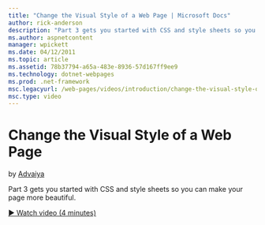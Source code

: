 ```yaml
---
title: "Change the Visual Style of a Web Page | Microsoft Docs"
author: rick-anderson
description: "Part 3 gets you started with CSS and style sheets so you can make your page more beautiful."
ms.author: aspnetcontent
manager: wpickett
ms.date: 04/12/2011
ms.topic: article
ms.assetid: 78b37794-a65a-483e-8936-57d167ff9ee9
ms.technology: dotnet-webpages
ms.prod: .net-framework
msc.legacyurl: /web-pages/videos/introduction/change-the-visual-style-of-a-web-page
msc.type: video
---
```

Change the Visual Style of a Web Page
====================
by [Advaiya](https://twitter.com/Advaiyasolns)

Part 3 gets you started with CSS and style sheets so you can make your page more beautiful.

[&#9654; Watch video (4 minutes)](https://channel9.msdn.com/Blogs/ASP-NET-Site-Videos/change-the-visual-style-of-a-web-page)